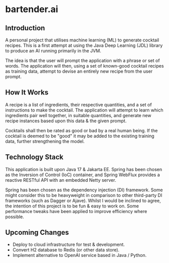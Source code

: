# bartender.ai

## Introduction

A personal project that utilises machine learning (ML) to generate cocktail recipes. This is a first attempt at using the Java Deep Learning (JDL) library to produce an AI running primarily in the JVM. 

The idea is that the user will prompt the application with a phrase or set of words. The application will then, using a set of known-good cocktail recipes as training data, attempt to devise an entirely new recipe from the user prompt. 

## How It Works

A recipe is a list of ingredients, their respective quantities, and a set of instructions to make the cocktail. The application will attempt to learn which ingredients pair well together, in suitable quantities, and generate new recipe instances based upon this data & the given prompt.

Cocktails shall then be rated as good or bad by a real human being. If the cocktail is deemed to be "good" it may be added to the existing training data, further strengthening the model.


## Technology Stack

This application is built upon Java 17 & Jakarta EE. Spring has been chosen as the Inversion of Control (IoC) container, and Spring WebFlux provides a reactive RESTful API with an embedded Netty server. 

Spring has been chosen as the dependency injection (DI) framework. Some might consider this to be heavyweight in comparison to other third-party DI frameworks (such as Dagger or Ajave). Whilst I would be inclined to agree, the intention of this project is to be fun & easy to work on. Some performance tweaks have been applied to improve efficiency where possible.

## Upcoming Changes

* Deploy to cloud infrastructure for test & development.
* Convert H2 database to Redis (or other data store).
* Implement alternative to OpenAI service based in Java / Python.